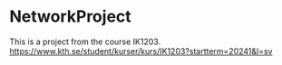 # NetworkProject
 This is a project from the course IK1203.
 https://www.kth.se/student/kurser/kurs/IK1203?startterm=20241&l=sv
